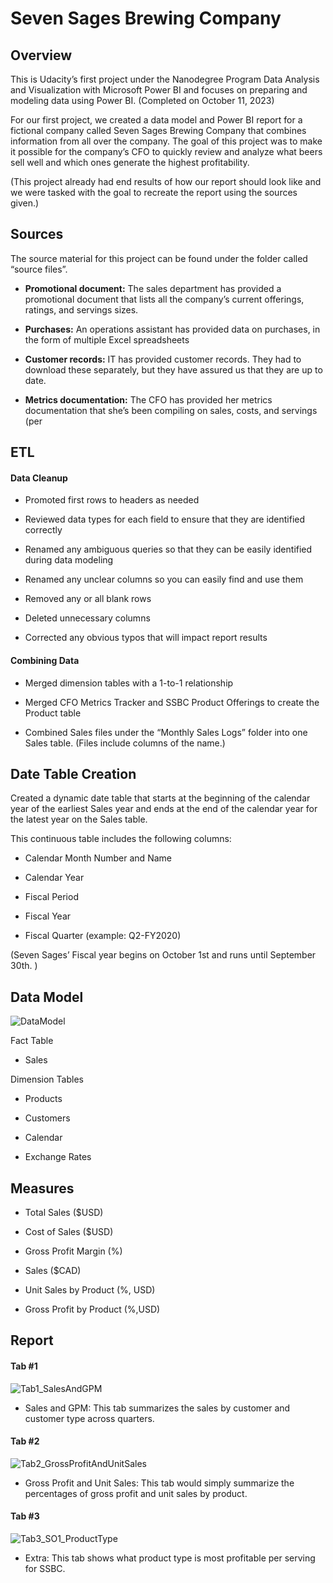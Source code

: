
# Seven Sages Brewing Company 

## Overview 

This is Udacity’s first project under the Nanodegree Program Data Analysis and Visualization with Microsoft Power BI and focuses on preparing and modeling data using Power BI. (Completed on October 11, 2023) 

For our first project, we created a data model and Power BI report for a fictional company called Seven Sages Brewing Company that combines information from all over the company. The goal of this project was to make it possible for the company’s CFO to quickly review and analyze what beers sell well and which ones generate the highest profitability. 

(This project already had end results of how our report should look like and we were tasked with the goal to recreate the report using the sources given.) 

## Sources 

The source material for this project can be found under the folder called “source files”. 

- <b> Promotional document:</b> The sales department has provided a promotional document that lists all the company’s current offerings, ratings, and servings sizes. 

- <b> Purchases:</b> An operations assistant has provided data on purchases, in the form of multiple Excel spreadsheets 

- <b> Customer records:</b> IT has provided customer records. They had to download these separately, but they have assured us that they are up to date. 

- <b> Metrics documentation:</b> The CFO has provided her metrics documentation that she’s been compiling on sales, costs, and servings (per  

## ETL 

#### Data Cleanup 

- Promoted first rows to headers as needed 

- Reviewed data types for each field to ensure that they are identified correctly 

- Renamed any ambiguous queries so that they can be easily identified during data modeling 

- Renamed any unclear columns so you can easily find and use them 

- Removed any or all blank rows 

- Deleted unnecessary columns 

- Corrected any obvious typos that will impact report results 

#### Combining Data 

- Merged dimension tables with a 1-to-1 relationship 

- Merged CFO Metrics Tracker and SSBC Product Offerings to create the Product table 

- Combined Sales files under the “Monthly Sales Logs” folder into one Sales table. (Files include columns of the name.) 

## Date Table Creation 

Created a dynamic date table that starts at the beginning of the calendar year of the earliest Sales year and ends at the end of the calendar year for the latest year on the Sales table. 

This continuous table includes the following columns: 

- Calendar Month Number and Name 

- Calendar Year 

- Fiscal Period 

- Fiscal Year 

- Fiscal Quarter (example: Q2-FY2020) 

(Seven Sages’ Fiscal year begins on October 1st and runs until September 30th. )

## Data Model 

![DataModel](https://github.com/cooljade007/SevenSagesBrewingCompany/assets/42302130/30969b43-0a77-49da-acc0-ffb560b1ec51)

Fact Table 

- Sales 

Dimension Tables 

- Products 

- Customers 

- Calendar 

- Exchange Rates 

## Measures 

- Total Sales ($USD) 

- Cost of Sales ($USD) 

- Gross Profit Margin (%) 

- Sales ($CAD) 

- Unit Sales by Product (%, USD) 

- Gross Profit by Product (%,USD) 

## Report 

#### Tab #1 

![Tab1_SalesAndGPM](https://github.com/cooljade007/SevenSagesBrewingCompany/assets/42302130/63e4fdee-2eff-442c-b22b-862a1de801b9)

- Sales and GPM: This tab summarizes the sales by customer and customer type across quarters. 

#### Tab #2 

![Tab2_GrossProfitAndUnitSales](https://github.com/cooljade007/SevenSagesBrewingCompany/assets/42302130/e29d9a0a-c98a-4e09-b832-cfd3ed8cb599)

- Gross Profit and Unit Sales: This tab would simply summarize the percentages of gross profit and unit sales by product. 

#### Tab #3 

![Tab3_SO1_ProductType](https://github.com/cooljade007/SevenSagesBrewingCompany/assets/42302130/004db1bf-7d29-4cfb-9f14-a02f5cf98898)

- Extra: This tab shows what product type is most profitable per serving for SSBC. 

 

 

 

 
